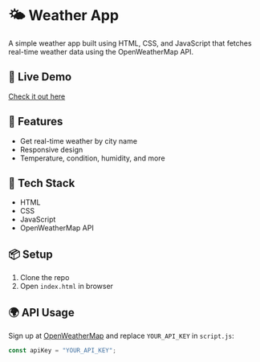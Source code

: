 # 🌤️ Weather App

A simple weather app built using HTML, CSS, and JavaScript that fetches real-time weather data using the OpenWeatherMap API.

## 🔗 Live Demo
[Check it out here](https://sadiyalulu.github.io/weather-app/)

## 🚀 Features
- Get real-time weather by city name
- Responsive design
- Temperature, condition, humidity, and more

## 🔧 Tech Stack
- HTML
- CSS
- JavaScript
- OpenWeatherMap API

## 📦 Setup
1. Clone the repo
2. Open `index.html` in browser

## 🌍 API Usage
Sign up at [OpenWeatherMap](https://openweathermap.org/api) and replace `YOUR_API_KEY` in `script.js`:

```js
const apiKey = "YOUR_API_KEY";
